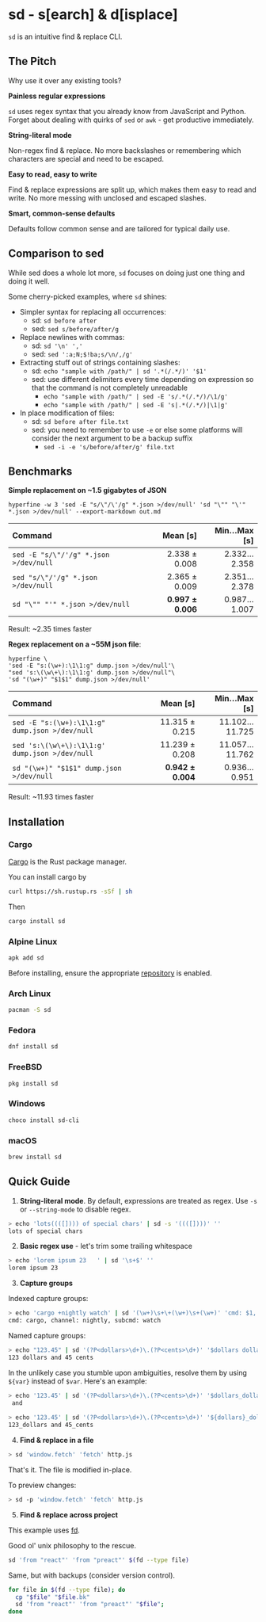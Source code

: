 # sd - s[earch] & d[isplace]

`sd` is an intuitive find & replace CLI.

## The Pitch

Why use it over any existing tools?

**Painless regular expressions**

`sd` uses regex syntax that you already know from JavaScript and Python. Forget about dealing with quirks of `sed` or `awk` - get productive immediately.

**String-literal mode**

Non-regex find & replace. No more backslashes or remembering which characters are special and need to be escaped.

**Easy to read, easy to write**

Find & replace expressions are split up, which makes them easy to read and write. No more messing with unclosed and escaped slashes.

**Smart, common-sense defaults**

Defaults follow common sense and are tailored for typical daily use. 

## Comparison to sed

While sed does a whole lot more, `sd` focuses on doing just one thing and doing it well.

Some cherry-picked examples, where `sd` shines:

- Simpler syntax for replacing all occurrences:
  - sd: `sd before after`
  - sed: `sed s/before/after/g`
- Replace newlines with commas:
  - sd: `sd '\n' ','`
  - sed: `sed ':a;N;$!ba;s/\n/,/g'`
- Extracting stuff out of strings containing slashes:
  - sd: `echo "sample with /path/" | sd '.*(/.*/)' '$1'`
  - sed: use different delimiters every time depending on expression so that the command is not completely unreadable
    - `echo "sample with /path/" | sed -E 's/.*(/.*/)/\1/g'`
    - `echo "sample with /path/" | sed -E 's|.*(/.*/)|\1|g'`
- In place modification of files:
  - sd: `sd before after file.txt`
  - sed: you need to remember to use `-e` or else some platforms will consider the next argument to be a backup suffix
    - `sed -i -e 's/before/after/g' file.txt`
    
## Benchmarks

**Simple replacement on ~1.5 gigabytes of JSON**

`hyperfine -w 3 'sed -E "s/\"/\'/g" *.json >/dev/null' 'sd "\"" "\'" *.json >/dev/null' --export-markdown out.md`

| Command | Mean [s] | Min…Max [s] |
|:---|---:|---:|
| `sed -E "s/\"/'/g" *.json >/dev/null` | 2.338 ± 0.008 | 2.332…2.358 |
| `sed "s/\"/'/g" *.json >/dev/null` | 2.365 ± 0.009 | 2.351…2.378 |
| `sd "\"" "'" *.json >/dev/null` | **0.997 ± 0.006** | 0.987…1.007 |

Result: ~2.35 times faster

**Regex replacement on a ~55M json file**:

```
hyperfine \
'sed -E "s:(\w+):\1\1:g" dump.json >/dev/null'\
"sed 's:\(\w\+\):\1\1:g' dump.json >/dev/null"\
'sd "(\w+)" "$1$1" dump.json >/dev/null'
```

| Command | Mean [s] | Min…Max [s] |
|:---|---:|---:|
| `sed -E "s:(\w+):\1\1:g" dump.json >/dev/null` | 11.315 ± 0.215 | 11.102…11.725 |
| `sed 's:\(\w\+\):\1\1:g' dump.json >/dev/null` | 11.239 ± 0.208 | 11.057…11.762 |
| `sd "(\w+)" "$1$1" dump.json >/dev/null` | **0.942 ± 0.004** | 0.936…0.951 |

Result: ~11.93 times faster

## Installation

### Cargo

[Cargo](https://doc.rust-lang.org/cargo/getting-started/installation.html) is the Rust package manager.

You can install cargo by
```sh
curl https://sh.rustup.rs -sSf | sh
```

Then
```sh
cargo install sd
```

### Alpine Linux

```sh
apk add sd
```
Before installing, ensure the appropriate [repository](https://pkgs.alpinelinux.org/packages?name=sd) is enabled.

### Arch Linux

```sh
pacman -S sd
```

### Fedora

```sh
dnf install sd
```

### FreeBSD

```sh
pkg install sd
```

### Windows

```sh
choco install sd-cli
```

### macOS

```sh
brew install sd
```

## Quick Guide

1. **String-literal mode**. By default, expressions are treated as regex. Use `-s` or `--string-mode` to disable regex.


```sh
> echo 'lots((([]))) of special chars' | sd -s '((([])))' ''
lots of special chars
```


2. **Basic regex use** - let's trim some trailing whitespace

```sh
> echo 'lorem ipsum 23   ' | sd '\s+$' ''
lorem ipsum 23
```

3. **Capture groups**

Indexed capture groups:

```sh
> echo 'cargo +nightly watch' | sd '(\w+)\s+\+(\w+)\s+(\w+)' 'cmd: $1, channel: $2, subcmd: $3'
cmd: cargo, channel: nightly, subcmd: watch
```

Named capture groups:

```sh
> echo "123.45" | sd '(?P<dollars>\d+)\.(?P<cents>\d+)' '$dollars dollars and $cents cents'
123 dollars and 45 cents
```

In the unlikely case you stumble upon ambiguities, resolve them by using `${var}` instead of `$var`. Here's an example:

```sh
> echo '123.45' | sd '(?P<dollars>\d+)\.(?P<cents>\d+)' '$dollars_dollars and $cents_cents'
 and 
 
> echo '123.45' | sd '(?P<dollars>\d+)\.(?P<cents>\d+)' '${dollars}_dollars and ${cents}_cents'
123_dollars and 45_cents
```

4. **Find & replace in a file**

```sh
> sd 'window.fetch' 'fetch' http.js
```

That's it. The file is modified in-place.

To preview changes:

```sh
> sd -p 'window.fetch' 'fetch' http.js 
```

5. **Find & replace across project**

This example uses [fd](https://github.com/sharkdp/fd).

Good ol' unix philosophy to the rescue.

```sh
sd 'from "react"' 'from "preact"' $(fd --type file)
```

Same, but with backups (consider version control).

```bash
for file in $(fd --type file); do
  cp "$file" "$file.bk"
  sd 'from "react"' 'from "preact"' "$file"; 
done
```
